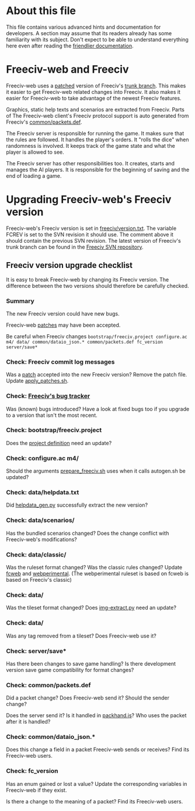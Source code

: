 # About this file

This file contains various advanced hints and documentation for developers.
A section may assume that its readers already has some familiarity with its
subject.
Don't expect to be able to understand everything here even after reading the
[friendlier documentation](README.md).

# Freeciv-web and Freeciv

Freeciv-web uses a [patched](freeciv/apply_patches.sh) version of Freeciv's
[trunk branch](http://freeciv.wikia.com/wiki/Freeciv_source_code_repository).
This makes it easier to get Freeciv-web related changes into Freeciv.
It also makes it easier for Freeciv-web to take advantage of the newest
Freeciv features.

Graphics, static help texts and scenarios are extracted from Freeciv.
Parts of The Freeciv-web client's Freeciv protocol support is auto generated
from Freeciv's [common/packets.def](http://svn.gna.org/viewcvs/freeciv/trunk/common/packets.def).

The Freeciv server is responsible for running the game.
It makes sure that the rules are followed.
It handles the player's orders.
It "rolls the dice" when randomness is involved.
It keeps track of the game state and what the player is allowed to see.

The Freeciv server has other responsibilities too.
It creates, starts and manages the AI players.
It is responsible for the beginning of saving and the end of loading a game.

# Upgrading Freeciv-web's Freeciv version

Freeciv-web's Freeciv version is set in
[freeciv/version.txt](freeciv/version.txt).
The variable FCREV is set to the SVN revision it should use.
The comment above it should contain the previous SVN revision.
The latest version of Freeciv's trunk branch can be found in the
[Freeciv SVN repository](svn://svn.gna.org/svn/freeciv/trunk).

## Freeciv version upgrade checklist

It is easy to break Freeciv-web by changing its Freeciv version.
The difference between the two versions should therefore be carefully
checked.

### Summary

The new Freeciv version could have new bugs.

Freeciv-web [patches](freeciv/apply_patches.sh) may have been accepted.

Be careful when Freeciv changes
`bootstrap/freeciv.project configure.ac m4/ data/ common/dataio_json.* common/packets.def fc_version server/save*`

### Check: Freeciv commit log messages

Was a [patch](freeciv/patches/) accepted into the new Freeciv version?
Remove the patch file.
Update [apply_patches.sh](freeciv/apply_patches.sh).

### Check: [Freeciv's bug tracker](https://gna.org/bugs/?group=freeciv)

Was (known) bugs introduced?
Have a look at fixed bugs too if you upgrade to a version that isn't the
most recent.

### Check: bootstrap/freeciv.project

Does the [project definition](freeciv/freeciv-web.project) need an update?

### Check: configure.ac m4/

Should the arguments [prepare_freeciv.sh](freeciv/prepare_freeciv.sh) uses
when it calls autogen.sh be updated?

### Check: data/helpdata.txt

Did [helpdata_gen.py](scripts/helpdata_gen/helpdata_gen.py) successfully
extract the new version?

### Check: data/scenarios/

Has the bundled scenarios changed?
Does the change conflict with Freeciv-web's modifications?

### Check: data/classic/

Was the ruleset format changed?
Was the classic rules changed?
Update [fcweb](freeciv/data/fcweb/) and
[webperimental](freeciv/data/webperimental/).
(The webperimental ruleset is based on fcweb is based on Freeciv's classic)

### Check: data/

Was the tileset format changed?
Does [img-extract.py](scripts/freeciv-img-extract/img-extract.py) need an
update?

### Check: data/

Was any tag removed from a tileset?
Does Freeciv-web use it?

### Check: server/save*

Has there been changes to save game handling?
Is there development version save game compatibility for format changes?

### Check: common/packets.def

Did a packet change?
Does Freeciv-web send it?
Should the sender change?

Does the server send it?
Is it handled in [packhand.js](freeciv-web/src/main/webapp/javascript/packhand.js)?
Who uses the packet after it is handled?

### Check: common/dataio_json.*

Does this change a field in a packet Freeciv-web sends or receives?
Find its Freeciv-web users.

### Check: fc_version

Has an enum gained or lost a value?
Update the corresponding variables in Freeciv-web if they exist.

Is there a change to the meaning of a packet?
Find its Freeciv-web users.
